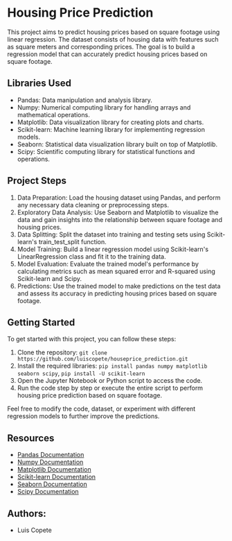 # Housing Price Prediction

This project aims to predict housing prices based on square footage using linear regression. The dataset consists of housing data with features such as square meters and corresponding prices. The goal is to build a regression model that can accurately predict housing prices based on square footage.

## Libraries Used
- Pandas: Data manipulation and analysis library.
- Numpy: Numerical computing library for handling arrays and mathematical operations.
- Matplotlib: Data visualization library for creating plots and charts.
- Scikit-learn: Machine learning library for implementing regression models.
- Seaborn: Statistical data visualization library built on top of Matplotlib.
- Scipy: Scientific computing library for statistical functions and operations.

## Project Steps
1. Data Preparation: Load the housing dataset using Pandas, and perform any necessary data cleaning or preprocessing steps.
2. Exploratory Data Analysis: Use Seaborn and Matplotlib to visualize the data and gain insights into the relationship between square footage and housing prices.
3. Data Splitting: Split the dataset into training and testing sets using Scikit-learn's train_test_split function.
4. Model Training: Build a linear regression model using Scikit-learn's LinearRegression class and fit it to the training data.
5. Model Evaluation: Evaluate the trained model's performance by calculating metrics such as mean squared error and R-squared using Scikit-learn and Scipy.
6. Predictions: Use the trained model to make predictions on the test data and assess its accuracy in predicting housing prices based on square footage.

## Getting Started
To get started with this project, you can follow these steps:
1. Clone the repository: `git clone https://github.com/luiscopete/houseprice_prediction.git`  
2. Install the required libraries: `pip install pandas numpy matplotlib seaborn scipy`, `pip install -U scikit-learn`
3. Open the Jupyter Notebook or Python script to access the code.
4. Run the code step by step or execute the entire script to perform housing price prediction based on square footage.

Feel free to modify the code, dataset, or experiment with different regression models to further improve the predictions.

## Resources
- [Pandas Documentation](https://pandas.pydata.org/docs/)
- [Numpy Documentation](https://numpy.org/doc/)
- [Matplotlib Documentation](https://matplotlib.org/stable/contents.html)
- [Scikit-learn Documentation](https://scikit-learn.org/stable/index.html)
- [Seaborn Documentation](https://seaborn.pydata.org/tutorial.html)
- [Scipy Documentation](https://docs.scipy.org/doc/)

## Authors:
- Luis Copete
